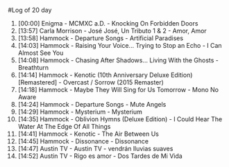 #Log of 20 day

1. [00:00] Enigma - MCMXC a.D. - Knocking On Forbidden Doors
1. [13:57] Carla Morrison - José José, Un Tributo 1 & 2 - Amor, Amor
1. [13:58] Hammock - Departure Songs - Artificial Paradises
1. [14:03] Hammock - Raising Your Voice... Trying to Stop an Echo - I Can Almost See You
1. [14:08] Hammock - Chasing After Shadows... Living With the Ghosts - Breathturn
1. [14:14] Hammock - Kenotic (10th Anniversary Deluxe Edition) [Remastered] - Overcast / Sorrow (2015 Remaster)
1. [14:18] Hammock - Maybe They Will Sing for Us Tomorrow - Mono No Aware
1. [14:24] Hammock - Departure Songs - Mute Angels
1. [14:29] Hammock - Mysterium - Mysterium
1. [14:35] Hammock - Oblivion Hymns (Deluxe Edition) - I Could Hear The Water At The Edge Of All Things
1. [14:41] Hammock - Kenotic - The Air Between Us
1. [14:45] Hammock - Dissonance - Dissonance
1. [14:47] Austin TV - Austin TV - vendrán lluvias suaves
1. [14:52] Austin TV - Rigo es amor - Dos Tardes de Mi Vida

